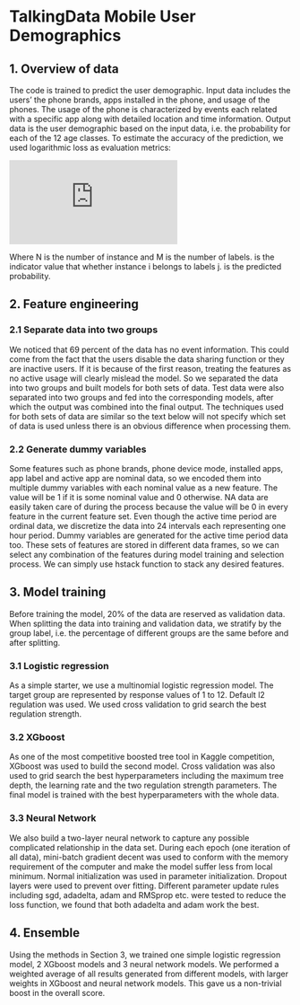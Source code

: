 # TalkingData Mobile User Demographics
## 1.	Overview of data
The code is trained to predict the user demographic. Input data includes the users’ the phone brands, apps installed in the phone, and usage of the phones. The usage of the phone is characterized by events each related with a specific app along with detailed location and time information. Output data is the user demographic based on the input data, i.e. the probability for each of the 12 age classes. To estimate the accuracy of the prediction, we used logarithmic loss as evaluation metrics:

![alt text](https://latex.codecogs.com/gif.latex?-%5Cfrac%7B1%7D%7BN%7D%20%5Csum_%7Bi%3D1%7D%5E%7BN%7D%5Csum_%7Bj%3D1%7D%5E%7BM%7Dy_%7Bij%7Dlog%28p_%7Bij%7D%29)


Where N is the number of instance and M is the number of labels.  is the indicator value that whether instance i belongs to labels j.  is the predicted probability.

## 2.	Feature engineering
### 2.1	Separate data into two groups
We noticed that 69 percent of the data has no event information. This could come from the fact that the users disable the data sharing function or they are inactive users. If it is because of the first reason, treating the features as no active usage will clearly mislead the model. So we separated the data into two groups and built models for both sets of data. Test data were also separated into two groups and fed into the corresponding models, after which the output was combined into the final output.
The techniques used for both sets of data are similar so the text below will not specify which set of data is used unless there is an obvious difference when processing them. 
### 2.2	Generate dummy variables
Some features such as phone brands, phone device mode, installed apps, app label and active app are nominal data, so we encoded them into multiple dummy variables with each nominal value as a new feature. The value will be 1 if it is some nominal value and 0 otherwise. NA data are easily taken care of during the process because the value will be 0 in every feature in the current feature set. Even though the active time period are ordinal data, we discretize the data into 24 intervals each representing one hour period. Dummy variables are generated for the active time period data too.
These sets of features are stored in different data frames, so we can select any combination of the features during model training and selection process. We can simply use hstack function to stack any desired features.

## 3.	Model training
Before training the model, 20% of the data are reserved as validation data. When splitting the data into training and validation data, we stratify by the group label, i.e. the percentage of different groups are the same before and after splitting.
### 3.1 Logistic regression
As a simple starter, we use a multinomial logistic regression model. The target group are represented by response values of 1 to 12. Default l2 regulation was used. We used cross validation to grid search the best regulation strength.
### 3.2 XGboost
As one of the most competitive boosted tree tool in Kaggle competition, XGboost was used to build the second model. Cross validation was also used to grid search the best hyperparameters including the maximum tree depth, the learning rate and the two regulation strength parameters. The final model is trained with the best hyperparameters with the whole data.
### 3.3 Neural Network
We also build a two-layer neural network to capture any possible complicated relationship in the data set. During each epoch (one iteration of all data), mini-batch gradient decent was used to conform with the memory requirement of the computer and make the model suffer less from local minimum. Normal initialization was used in parameter initialization. Dropout layers were used to prevent over fitting. Different parameter update rules including sgd, adadelta, adam and RMSprop etc. were tested to reduce the loss function, we found that both adadelta and adam work the best.

## 4.	Ensemble
Using the methods in Section 3, we trained one simple logistic regression model, 2 XGboost models and 3 neural network models. We performed a weighted average of all results generated from different models, with larger weights in XGboost and neural network models. This gave us a non-trivial boost in the overall score.


